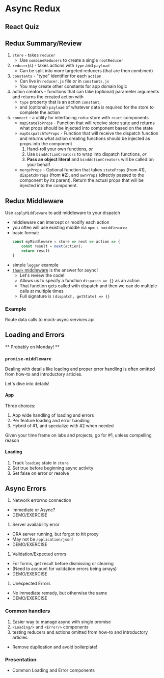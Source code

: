 Async Redux
===

## React Quiz

## Redux Summary/Review

1. `store` - takes `reducer`
    * Use `combineReducers` to create a single `rootReducer`
1. `reducer`(s) - takes actions with `type` and `payload`
    * Can be split into more targeted reducers (that are then combined)
1. `constants` - "type" identifier for each `action`
    * Can live in `reducer.js` file _or_ in `constants.js`
    * You may create other constants for app domain logic
1. action creators - functions that can take (optional) parameter arguments and returns the created action with
    * `type` property that is an action `constant`,
    * and (optional) `payload` of whatever data is required
    for the store to complete the action
1. `connect` - a utility for interfacing `redux` store with `react` components
    * `mapStateToProps` - Function that will receive store state and returns 
    what props should be injected into component based on the state
    * `mapDispatchToProps` - Function that will receive the dispatch function and returns what action creating functions should be injected
    as props into the component
        1. Hand-roll your own functions, _or_
        1. Use `bindActionCreators` to wrap into dispatch functions, _or_
        1. **Pass an object literal** and `bindActionCreators` will be called on your
        behalf
    * `mergeProps` - Optional function that takes `stateProps` (from #1), `dispatchProps` (from #2), and `ownProps` (directly passed to the component
    by its parent). Return the actual props that will be injected into the component.

## Redux Middleware

Use `applyMiddleware` to add middleware to your dispatch

* middleware can intercept or modify each action
* you often will use existing middle via `npm i <middleware>`
* basic format:
    ```js
    const myMiddleware = store => next => action => {
        const result = next(action);
        return result
    }
    ```
* simple `logger` example
* [`thunk` middleware](https://github.com/gaearon/redux-thunk) is the answer for async!
    * Let's review the code!
    * Allows us to specify a function `dispatch => {}` as an action
    * That function gets called with dispatch and then we can do 
    multiple calls at multiple times
    * Full signature is `(dispatch, getState) => {}`

### Example

Route data calls to mock-async services api

## Loading and Errors

** Probably on Monday! **

### `promise-middleware`

Dealing with details like loading and proper error handling is often
omitted from how-to and introductory articles.

Let's dive into details!

#### App

Three choices:
1. App wide handling of loading and errors
1. Per feature loading and error handling
1. Hybrid of #1, and specialize with #2 when needed

Given your time frame on labs and projects, go for #1, unless compelling reason

#### Loading

1. Track `loading` state in `store`
1. Set true before beginning async activity
1. Set false on error or resolve

## Async Errors

1. Network error/no connection
  * Immediate or Async?
  * DEMO/EXERCISE
1. Server availability error
  * CRA server running, but forgot to hit proxy
  * May not be `application/json`!
  * DEMO/EXERCISE
1. Validation/Expected errors
  * For forms, get result before dismissing or clearing
  * (Need to account for validation errors being arrays)
  * DEMO/EXERCISE
1. Unexpected Errors
  * No immediate remedy, but otherwise the same
  * DEMO/EXERCISE

### Common handlers

1. Easier way to manage async with single promise
1. `<Loading/>` and `<Error/>` components
1. testing reducers and actions
omitted from how-to and introductory articles.

* Remove duplication and avoid boilerplate!


### Presentation

* Common Loading and Error components